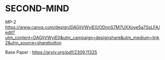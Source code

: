 # SECOND-MIND



MP-2
https://www.canva.com/design/DAGljVWyiE0/ODnnS7M7UXXove5a7SsLFA/edit?utm_content=DAGljVWyiE0&utm_campaign=designshare&utm_medium=link2&utm_source=sharebutton


Base Paper : 
https://arxiv.org/pdf/2309.11325
